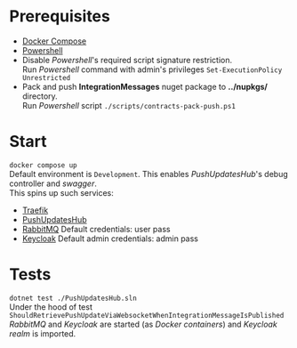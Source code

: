 # Prerequisites
- [Docker Compose](https://docs.docker.com/compose/)
- [Powershell](https://github.com/PowerShell/PowerShell/releases)
- Disable *Powershell*'s required script signature restriction.\
Run *Powershell* command with admin's privileges `Set-ExecutionPolicy Unrestricted`
- Pack and push **IntegrationMessages** nuget package to **../nupkgs/** directory.\
Run *Powershell* script `./scripts/contracts-pack-push.ps1`

# Start
`docker compose up`\
Default environment is `Development`. This enables *PushUpdatesHub*'s debug controller and *swagger*.\
This spins up such services:
- [Traefik](http://ui.traefik.pushupdateshub.localhost/)
- [PushUpdatesHub](http://pushupdateshub.localhost/swagger/)
- [RabbitMQ](http://ui.rabbitmq.pushupdateshub.localhost/) Default credentials: user pass
- [Keycloak](http://keycloak.pushupdateshub.localhost/) Default admin credentials: admin pass

# Tests
`dotnet test ./PushUpdatesHub.sln`\
Under the hood of test `ShouldRetrievePushUpdateViaWebsocketWhenIntegrationMessageIsPublished` *RabbitMQ* and *Keycloak* are started (as *Docker containers*) and *Keycloak realm* is imported.